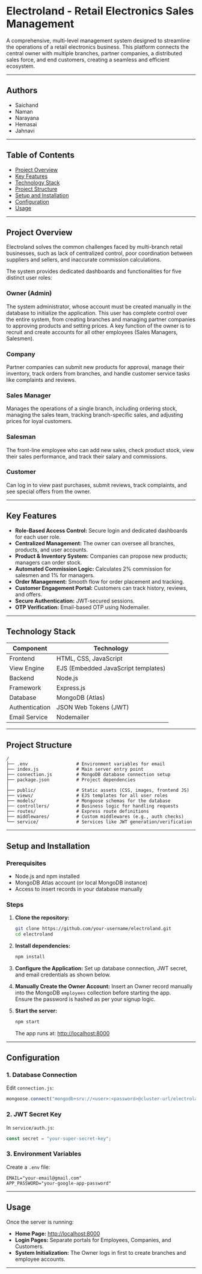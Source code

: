 # Electroland - Retail Electronics Sales Management

A comprehensive, multi-level management system designed to streamline the operations of a retail electronics business. This platform connects the central owner with multiple branches, partner companies, a distributed sales force, and end customers, creating a seamless and efficient ecosystem.

---

## Authors
- Saichand  
- Naman  
- Narayana  
- Hemasai  
- Jahnavi  

---

## Table of Contents
- [Project Overview](#project-overview)
- [Key Features](#key-features)
- [Technology Stack](#technology-stack)
- [Project Structure](#project-structure)
- [Setup and Installation](#setup-and-installation)
- [Configuration](#configuration)
- [Usage](#usage)

---

## Project Overview
Electroland solves the common challenges faced by multi-branch retail businesses, such as lack of centralized control, poor coordination between suppliers and sellers, and inaccurate commission calculations.

The system provides dedicated dashboards and functionalities for five distinct user roles:

### Owner (Admin)
The system administrator, whose account must be created manually in the database to initialize the application. This user has complete control over the entire system, from creating branches and managing partner companies to approving products and setting prices. A key function of the owner is to recruit and create accounts for all other employees (Sales Managers, Salesmen).

### Company
Partner companies can submit new products for approval, manage their inventory, track orders from branches, and handle customer service tasks like complaints and reviews.

### Sales Manager
Manages the operations of a single branch, including ordering stock, managing the sales team, tracking branch-specific sales, and adjusting prices for loyal customers.

### Salesman
The front-line employee who can add new sales, check product stock, view their sales performance, and track their salary and commissions.

### Customer
Can log in to view past purchases, submit reviews, track complaints, and see special offers from the owner.

---

## Key Features
- **Role-Based Access Control:** Secure login and dedicated dashboards for each user role.  
- **Centralized Management:** The owner can oversee all branches, products, and user accounts.  
- **Product & Inventory System:** Companies can propose new products; managers can order stock.  
- **Automated Commission Logic:** Calculates 2% commission for salesmen and 1% for managers.  
- **Order Management:** Smooth flow for order placement and tracking.  
- **Customer Engagement Portal:** Customers can track history, reviews, and offers.  
- **Secure Authentication:** JWT-secured sessions.  
- **OTP Verification:** Email-based OTP using Nodemailer.

---

## Technology Stack
| Component | Technology |
|------------|-------------|
| Frontend | HTML, CSS, JavaScript |
| View Engine | EJS (Embedded JavaScript templates) |
| Backend | Node.js |
| Framework | Express.js |
| Database | MongoDB (Atlas) |
| Authentication | JSON Web Tokens (JWT) |
| Email Service | Nodemailer |

---

## Project Structure
```
/
├── .env                  # Environment variables for email
├── index.js              # Main server entry point
├── connection.js         # MongoDB database connection setup
├── package.json          # Project dependencies
│
├── public/               # Static assets (CSS, images, frontend JS)
├── views/                # EJS templates for all user roles
├── models/               # Mongoose schemas for the database
├── controllers/          # Business logic for handling requests
├── routes/               # Express route definitions
├── middlewares/          # Custom middlewares (e.g., auth checks)
└── service/              # Services like JWT generation/verification
```

---

## Setup and Installation

### Prerequisites
- Node.js and npm installed  
- MongoDB Atlas account (or local MongoDB instance)  
- Access to insert records in your database manually  

### Steps
1. **Clone the repository:**
   ```bash
   git clone https://github.com/your-username/electroland.git
   cd electroland
   ```

2. **Install dependencies:**
   ```bash
   npm install
   ```

3. **Configure the Application:**
   Set up database connection, JWT secret, and email credentials as shown below.

4. **Manually Create the Owner Account:**
   Insert an Owner record manually into the MongoDB `employees` collection before starting the app.  
   Ensure the password is hashed as per your signup logic.

5. **Start the server:**
   ```bash
   npm start
   ```
   The app runs at: [http://localhost:8000](http://localhost:8000)

---

## Configuration

### 1. Database Connection
Edit `connection.js`:
```js
mongoose.connect("mongodb+srv://<user>:<password>@cluster-url/electrolandDB")
```

### 2. JWT Secret Key
In `service/auth.js`:
```js
const secret = "your-super-secret-key";
```

### 3. Environment Variables
Create a `.env` file:
```
EMAIL="your-email@gmail.com"
APP_PASSWORD="your-google-app-password"
```

---

## Usage
Once the server is running:

- **Home Page:** [http://localhost:8000](http://localhost:8000)  
- **Login Pages:** Separate portals for Employees, Companies, and Customers.  
- **System Initialization:** The Owner logs in first to create branches and employee accounts.

---
